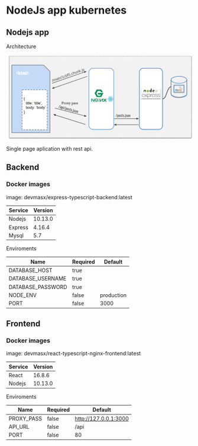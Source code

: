 # NodeJs app kubernetes

## Nodejs app

Architecture

![react-express](docs/images/diagram.png)

Single page aplication with rest api.

## Backend

### Docker images

image: devmasx/express-typescript-backend:latest

| Service | Version |
| ------- | ------- |
| Nodejs  | 10.13.0 |
| Express | 4.16.4  |
| Mysql   | 5.7     |

Enviroments

| Name              | Required | Default    |
| ----------------- | -------- | ---------- |
| DATABASE_HOST     | true     |            |
| DATABASE_USERNAME | true     |            |
| DATABASE_PASSWORD | true     |            |
| NODE_ENV          | false    | production |
| PORT              | false    | 3000       |

## Frontend

### Docker images

image: devmasx/react-typescript-nginx-frontend:latest

| Service | Version |
| ------- | ------- |
| React   | 16.8.6  |
| Nodejs  | 10.13.0 |

Enviroments

| Name       | Required | Default               |
| ---------- | -------- | --------------------- |
| PROXY_PASS | false    | http://127.0.0.1:3000 |
| API_URL    | false    | /api                  |
| PORT       | false    | 80                    |
